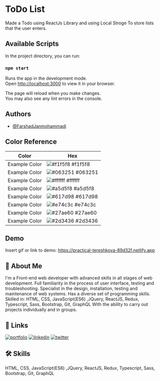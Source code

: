 # ToDo List

Made a Todo using ReactJs Library and using Local Stroge To store lists that the user enters.

## Available Scripts

In the project directory, you can run:

### `npm start`

Runs the app in the development mode.\
Open [http://localhost:3000](http://localhost:3000) to view it in your browser.

The page will reload when you make changes.\
You may also see any lint errors in the console.


## Authors

- [@FarshadJanmohammadi](https://www.github.com/farshadjanmohammadi)

## Color Reference

| Color             | Hex                                                                |
| ----------------- | ------------------------------------------------------------------ |
| Example Color | ![#f1f5f8](https://via.placeholder.com/10/f1f5f8?text=+) #f1f5f8 |
| Example Color | ![#063251](https://via.placeholder.com/10/063251?text=+) #063251 |
| Example Color | ![#ffffff](https://via.placeholder.com/10/ffffff?text=+) #ffffff |
| Example Color | ![#a5d5f8](https://via.placeholder.com/10/ed4c67?text=+) #a5d5f8 |
| Example Color | ![#617d98](https://via.placeholder.com/10/617d98?text=+) #617d98 |
| Example Color | ![#e74c3c](https://via.placeholder.com/10/e74c3c?text=+) #e74c3c |
| Example Color | ![#27ae60](https://via.placeholder.com/10/2980b9?text=+) #27ae60 |
| Example Color | ![#2d3436](https://via.placeholder.com/10/2d3436?text=+) #2d3436 |



## Demo

Insert gif or link to demo:
https://practical-tereshkova-89d32f.netlify.app


## 🚀 About Me
I'm a Front-end web developer with advanced skills in all stages of web development. Full familiarity in the process of user interface, testing and troubleshooting. Specialist in the design, installation, testing and maintenance of web systems. Has a diverse set of programming skills. Skilled in:
HTML, CSS, JavaScript(ES6) ,JQuery, ReactJS, Redux, Typescript, Sass, Bootstrap, Git, GraphQL 
With the ability to carry out projects individually and in groups.


## 🔗 Links
[![portfolio](https://img.shields.io/badge/my_portfolio-000?style=for-the-badge&logo=ko-fi&logoColor=white)](https://github.com/farshadjanmohammadi)
[![linkedin](https://img.shields.io/badge/linkedin-0A66C2?style=for-the-badge&logo=linkedin&logoColor=white)](https://www.linkedin.com/in/farshadjanmohammadi)
[![twitter](https://img.shields.io/badge/twitter-1DA1F2?style=for-the-badge&logo=twitter&logoColor=white)](https://twitter.com/farshadjanm1)


## 🛠 Skills

HTML, CSS, JavaScript(ES6) ,JQuery, ReactJS, Redux, Typescript, Sass, Bootstrap, Git, GraphQL 


